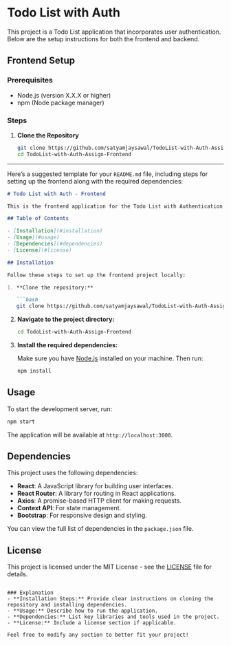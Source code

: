 # Todo List with Auth

This project is a Todo List application that incorporates user authentication. Below are the setup instructions for both the frontend and backend.

## Frontend Setup

### Prerequisites
- Node.js (version X.X.X or higher)
- npm (Node package manager)

### Steps

1. **Clone the Repository**
   ```bash
   git clone https://github.com/satyamjaysawal/TodoList-with-Auth-Assign-Frontend.git
   cd TodoList-with-Auth-Assign-Frontend


---
Here’s a suggested template for your `README.md` file, including steps for setting up the frontend along with the required dependencies:

```markdown
# Todo List with Auth - Frontend

This is the frontend application for the Todo List with Authentication project.

## Table of Contents

- [Installation](#installation)
- [Usage](#usage)
- [Dependencies](#dependencies)
- [License](#license)

## Installation

Follow these steps to set up the frontend project locally:

1. **Clone the repository:**

   ```bash
   git clone https://github.com/satyamjaysawal/TodoList-with-Auth-Assign-Frontend.git
   ```

2. **Navigate to the project directory:**

   ```bash
   cd TodoList-with-Auth-Assign-Frontend
   ```

3. **Install the required dependencies:**

   Make sure you have [Node.js](https://nodejs.org/) installed on your machine. Then run:

   ```bash
   npm install
   ```

## Usage

To start the development server, run:

```bash
npm start
```

The application will be available at `http://localhost:3000`.

## Dependencies

This project uses the following dependencies:

- **React**: A JavaScript library for building user interfaces.
- **React Router**: A library for routing in React applications.
- **Axios**: A promise-based HTTP client for making requests.
- **Context API**: For state management.
- **Bootstrap**: For responsive design and styling.

You can view the full list of dependencies in the `package.json` file.

## License

This project is licensed under the MIT License - see the [LICENSE](LICENSE) file for details.
```

### Explanation
- **Installation Steps:** Provide clear instructions on cloning the repository and installing dependencies.
- **Usage:** Describe how to run the application.
- **Dependencies:** List key libraries and tools used in the project.
- **License:** Include a license section if applicable.

Feel free to modify any section to better fit your project!
